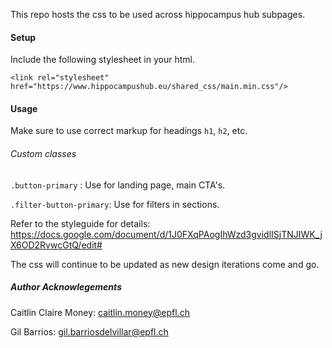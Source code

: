 This repo hosts the css to be used across hippocampus hub subpages.

#### Setup

Include the following stylesheet in your html.

```<link rel="stylesheet" href="https://www.hippocampushub.eu/shared_css/main.min.css"/>```


#### Usage

Make sure to use correct markup for headings `h1`, `h2`, etc.

###### Custom classes 

`.button-primary` : Use for landing page, main CTA's.

`.filter-button-primary`: Use for filters in sections.

Refer to the styleguide for details: https://docs.google.com/document/d/1J0FXqPAogIhWzd3gvidlISjTNJIWK_jX6OD2RvwcGtQ/edit#

The css will continue to be updated as new design iterations come and go.

##### Author Acknowlegements

Caitlin Claire Money: caitlin.money@epfl.ch

Gil Barrios: gil.barriosdelvillar@epfl.ch